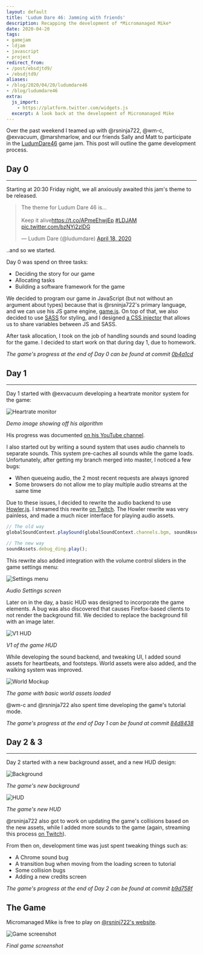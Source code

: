 ```yaml
---
layout: default
title: 'Ludum Dare 46: Jamming with friends'
description: Recapping the development of *Micromanaged Mike*
date: 2020-04-20
tags:
- gamejam
- ldjam
- javascript
- project
redirect_from:
- /post/ebsdjtd9/
- /ebsdjtd9/
aliases:
- /blog/2020/04/20/ludumdare46
- /blog/ludumdare46
extra:
  js_import:
    - https://platform.twitter.com/widgets.js
  excerpt: A look back at the development of Micromanaged Mike
---
```


Over the past weekend I teamed up with @rsninja722, @wm-c, @exvacuum, @marshmarlow, and our friends Sally and Matt to participate in the [LudumDare46](https://ldjam.com/events/ludum-dare/46) game jam. This post will outline the game development process.

## Day 0

----

Starting at 20:30 Friday night, we all anxiously awaited this jam's theme to be released.

<blockquote class="twitter-tweet"><p lang="en" dir="ltr">The theme for Ludum Dare 46 is...<br><br>Keep it alive<a href="https://t.co/APmeEhwjEp">https://t.co/APmeEhwjEp</a> <a href="https://twitter.com/hashtag/LDJAM?src=hash&amp;ref_src=twsrc%5Etfw">#LDJAM</a> <a href="https://t.co/bzNYi2zlDG">pic.twitter.com/bzNYi2zlDG</a></p>&mdash; Ludum Dare (@ludumdare) <a href="https://twitter.com/ludumdare/status/1251314489934446593?ref_src=twsrc%5Etfw">April 18, 2020</a></blockquote>

..and so we started.

Day 0 was spend on three tasks:
 - Deciding the story for our game
 - Allocating tasks
 - Building a software framework for the game

We decided to program our game in JavaScript (but not without an argument about types) because that is @rsninja722's primary language, and we can use his JS game engine, [game.js](https://github.com/rsninja722/game.js). On top of that, we also decided to use [SASS](https://sass-lang.com/) for styling, and I designed [a CSS injector](https://github.com/rsninja722/LudumDare46/blob/master/docs/assets/js/injection/cssinjector.js) that allows us to share variables between JS and SASS.

After task allocation, I took on the job of handling sounds and sound loading for the game. I decided to start work on that during day 1, due to homework.

*The game's progress at the end of Day 0 can be found at commit [0b4a1cd](https://github.com/rsninja722/LudumDare46/tree/0b4a1cdb92e62ff0f9453f6f169f641dd82e8f09)*


## Day 1

----

Day 1 started with @exvacuum developing a heartrate monitor system for the game:

![Heartrate monitor](/assets/blog/ludum-dare-46/ld46-heartrate.png)

*Demo image showing off his algorithm*

His progress was documented [on his YouTube channel](https://www.youtube.com/watch?v=oqcbO8x0evY).

I also started out by writing a sound system that uses audio channels to separate sounds. This system pre-caches all sounds while the game loads. Unfortunately, after getting my branch merged into master, I noticed a few bugs:
 - When queueing audio, the 2 most recent requests are always ignored
 - Some browsers do not allow me to play multiple audio streams at the same time

Due to these issues, I decided to rewrite the audio backend to use [Howler.js](https://howlerjs.com/). I streamed this rewrite [on Twitch](https://www.twitch.tv/videos/595864066). The Howler rewrite was very painless, and made a much nicer interface for playing audio assets.

```javascript
// The old way
globalSoundContext.playSound(globalSoundContext.channels.bgm, soundAssets.debug_ding);

// The new way
soundAssets.debug_ding.play();
```

This rewrite also added integration with the volume control sliders in the game settings menu:

![Settings menu](/assets/blog/ludum-dare-46/ld46-settings-screen.png)

*Audio Settings screen*

Later on in the day, a basic HUD was designed to incorporate the game elements. A bug was also discovered that causes Firefox-based clients to not render the background fill. We decided to replace the background fill with an image later.

![V1 HUD](/assets/blog/ludum-dare-46/ld46-hud-v1.png)

*V1 of the game HUD*

While developing the sound backend, and tweaking UI, I added sound assets for heartbeats, and footsteps. World assets were also added, and the walking system was improved.

![World Mockup](/assets/blog/ludum-dare-46/ld46-world-assets-v1.png)

*The game with basic world assets loaded*

@wm-c and @rsninja722 also spent time developing the game's tutorial mode.

*The game's progress at the end of Day 1 can be found at commit [84d8438](https://github.com/rsninja722/LudumDare46/tree/84d843880f052fd274d2d14036220e6b591e9ec3)*

## Day 2 & 3

----


Day 2 started with a new background asset, and a new HUD design:

![Background](/assets/blog/ludum-dare-46/ld46-new-game-bg.png)

*The game's new background*

![HUD](/assets/blog/ludum-dare-46/ld46-hud-v2.png)

*The game's new HUD* 

@rsninja722 also got to work on updating the game's collisions based on the new assets, while I added more sounds to the game (again, streaming this process [on Twitch](https://www.twitch.tv/videos/596589171)).

From then on, development time was just spent tweaking things such as:
 - A Chrome sound bug
 - A transition bug when moving from the loading screen to tutorial
 - Some collision bugs
 - Adding a new credits screen

*The game's progress at the end of Day 2 can be found at commit [b9d758f](https://github.com/rsninja722/LudumDare46/tree/b9d758f4172f2ca251da6f60af713888ef28b5fe)*

## The Game

Micromanaged Mike is free to play on [@rsninj722's website](https://rsninja.dev/LudumDare46/).

![Game screenshot](/assets/blog/ludum-dare-46/ld46-final.png)

*Final game screenshot*
